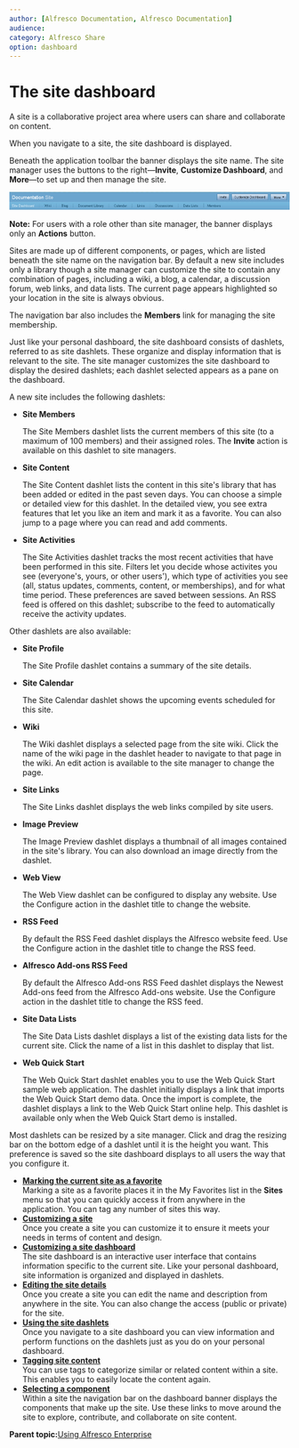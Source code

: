 ```yaml
---
author: [Alfresco Documentation, Alfresco Documentation]
audience: 
category: Alfresco Share
option: dashboard
---
```


# The site dashboard

A site is a collaborative project area where users can share and collaborate on content.

When you navigate to a site, the site dashboard is displayed.

Beneath the application toolbar the banner displays the site name. The site manager uses the buttons to the right—**Invite**, **Customize Dashboard**, and **More**—to set up and then manage the site.

![Site Banner](../images/SiteBanner.png)

**Note:** For users with a role other than site manager, the banner displays only an **Actions** button.

Sites are made up of different components, or pages, which are listed beneath the site name on the navigation bar. By default a new site includes only a library though a site manager can customize the site to contain any combination of pages, including a wiki, a blog, a calendar, a discussion forum, web links, and data lists. The current page appears highlighted so your location in the site is always obvious.

The navigation bar also includes the **Members** link for managing the site membership.

Just like your personal dashboard, the site dashboard consists of dashlets, referred to as site dashlets. These organize and display information that is relevant to the site. The site manager customizes the site dashboard to display the desired dashlets; each dashlet selected appears as a pane on the dashboard.

A new site includes the following dashlets:

-   **Site Members**

    The Site Members dashlet lists the current members of this site \(to a maximum of 100 members\) and their assigned roles. The **Invite** action is available on this dashlet to site managers.

-   **Site Content**

    The Site Content dashlet lists the content in this site's library that has been added or edited in the past seven days. You can choose a simple or detailed view for this dashlet. In the detailed view, you see extra features that let you like an item and mark it as a favorite. You can also jump to a page where you can read and add comments.

-   **Site Activities**

    The Site Activities dashlet tracks the most recent activities that have been performed in this site. Filters let you decide whose activites you see \(everyone's, yours, or other users'\), which type of activities you see \(all, status updates, comments, content, or memberships\), and for what time period. These preferences are saved between sessions. An RSS feed is offered on this dashlet; subscribe to the feed to automatically receive the activity updates.


Other dashlets are also available:

-   **Site Profile**

    The Site Profile dashlet contains a summary of the site details.

-   **Site Calendar**

    The Site Calendar dashlet shows the upcoming events scheduled for this site.

-   **Wiki**

    The Wiki dashlet displays a selected page from the site wiki. Click the name of the wiki page in the dashlet header to navigate to that page in the wiki. An edit action is available to the site manager to change the page.

-   **Site Links**

    The Site Links dashlet displays the web links compiled by site users.

-   **Image Preview**

    The Image Preview dashlet displays a thumbnail of all images contained in the site's library. You can also download an image directly from the dashlet.

-   **Web View**

    The Web View dashlet can be configured to display any website. Use the Configure action in the dashlet title to change the website.

-   **RSS Feed**

    By default the RSS Feed dashlet displays the Alfresco website feed. Use the Configure action in the dashlet title to change the RSS feed.

-   **Alfresco Add-ons RSS Feed**

    By default the Alfresco Add-ons RSS Feed dashlet displays the Newest Add-ons feed from the Alfresco Add-ons website. Use the Configure action in the dashlet title to change the RSS feed.

-   **Site Data Lists**

    The Site Data Lists dashlet displays a list of the existing data lists for the current site. Click the name of a list in this dashlet to display that list.

-   **Web Quick Start**

    The Web Quick Start dashlet enables you to use the Web Quick Start sample web application. The dashlet initially displays a link that imports the Web Quick Start demo data. Once the import is complete, the dashlet displays a link to the Web Quick Start online help. This dashlet is available only when the Web Quick Start demo is installed.


Most dashlets can be resized by a site manager. Click and drag the resizing bar on the bottom edge of a dashlet until it is the height you want. This preference is saved so the site dashboard displays to all users the way that you configure it.

-   **[Marking the current site as a favorite](../tasks/sites-favourites-menu.md)**  
Marking a site as a favorite places it in the My Favorites list in the **Sites** menu so that you can quickly access it from anywhere in the application. You can tag any number of sites this way.
-   **[Customizing a site](../tasks/site-customize.md)**  
Once you create a site you can customize it to ensure it meets your needs in terms of content and design.
-   **[Customizing a site dashboard](../tasks/site-customize-dashboard.md)**  
The site dashboard is an interactive user interface that contains information specific to the current site. Like your personal dashboard, site information is organized and displayed in dashlets.
-   **[Editing the site details](../tasks/sites-edit-details.md)**  
Once you create a site you can edit the name and description from anywhere in the site. You can also change the access \(public or private\) for the site.
-   **[Using the site dashlets](../concepts/sites-dashlet-use.md)**  
Once you navigate to a site dashboard you can view information and perform functions on the dashlets just as you do on your personal dashboard.
-   **[Tagging site content](../tasks/site-content-tag.md)**  
You can use tags to categorize similar or related content within a site. This enables you to easily locate the content again.
-   **[Selecting a component](../tasks/page-select.md)**  
Within a site the navigation bar on the dashboard banner displays the components that make up the site. Use these links to move around the site to explore, contribute, and collaborate on site content.

**Parent topic:**[Using Alfresco Enterprise](../topics/sh-uh-welcome.md)

